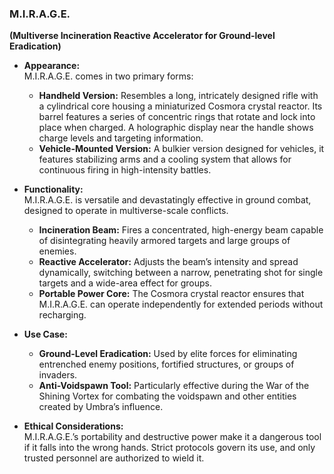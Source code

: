 ### **M.I.R.A.G.E.**

**(Multiverse Incineration Reactive Accelerator for Ground-level Eradication)**

- **Appearance:**  
  M.I.R.A.G.E. comes in two primary forms:

  - **Handheld Version:** Resembles a long, intricately designed rifle with a cylindrical core housing a miniaturized Cosmora crystal reactor. Its barrel features a series of concentric rings that rotate and lock into place when charged. A holographic display near the handle shows charge levels and targeting information.
  - **Vehicle-Mounted Version:** A bulkier version designed for vehicles, it features stabilizing arms and a cooling system that allows for continuous firing in high-intensity battles.

- **Functionality:**  
  M.I.R.A.G.E. is versatile and devastatingly effective in ground combat, designed to operate in multiverse-scale conflicts.

  - **Incineration Beam:** Fires a concentrated, high-energy beam capable of disintegrating heavily armored targets and large groups of enemies.
  - **Reactive Accelerator:** Adjusts the beam’s intensity and spread dynamically, switching between a narrow, penetrating shot for single targets and a wide-area effect for groups.
  - **Portable Power Core:** The Cosmora crystal reactor ensures that M.I.R.A.G.E. can operate independently for extended periods without recharging.

- **Use Case:**

  - **Ground-Level Eradication:** Used by elite forces for eliminating entrenched enemy positions, fortified structures, or groups of invaders.
  - **Anti-Voidspawn Tool:** Particularly effective during the War of the Shining Vortex for combating the voidspawn and other entities created by Umbra’s influence.

- **Ethical Considerations:**  
  M.I.R.A.G.E.’s portability and destructive power make it a dangerous tool if it falls into the wrong hands. Strict protocols govern its use, and only trusted personnel are authorized to wield it.
